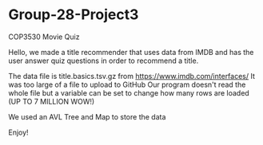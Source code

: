 # Group-28-Project3
COP3530 Movie Quiz

Hello, we made a title recommender that uses data from IMDB and has the user answer quiz questions in order to recommend a title.

The data file is title.basics.tsv.gz from https://www.imdb.com/interfaces/
  It was too large of a file to upload to GitHub
  Our program doesn't read the whole file but a variable can be set to change how many rows are loaded (UP TO 7 MILLION WOW!)
  
We used an AVL Tree and Map to store the data

Enjoy!
